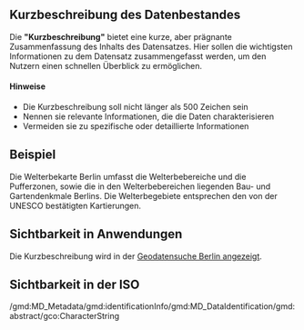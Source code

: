 ## Kurzbeschreibung des Datenbestandes

Die **"Kurzbeschreibung"** bietet eine kurze, aber prägnante Zusammenfassung des Inhalts des Datensatzes. Hier sollen die wichtigsten Informationen zu dem Datensatz zusammengefasst werden, um den Nutzern einen schnellen Überblick zu ermöglichen.

#### Hinweise
* Die Kurzbeschreibung soll nicht länger als 500 Zeichen sein
* Nennen sie relevante Informationen, die die Daten charakterisieren
* Vermeiden sie zu spezifische oder detaillierte Informationen

## Beispiel
Die Welterbekarte Berlin umfasst die Welterbebereiche und die Pufferzonen, sowie die in den Welterbebereichen liegenden Bau- und Gartendenkmale Berlins. Die Welterbegebiete entsprechen den von der UNESCO bestätigten Kartierungen.

## Sichtbarkeit in Anwendungen
Die Kurzbeschreibung wird in der [Geodatensuche Berlin angezeigt](https://gdi.berlin.de/geonetwork/srv/ger/catalog.search#/metadata/4949391f-a7a9-4b24-b855-5e8dbf5e3f6d).

## Sichtbarkeit in der ISO
/gmd:MD_Metadata/gmd:identificationInfo/gmd:MD_DataIdentification/gmd:abstract/gco:CharacterString
